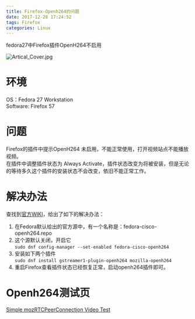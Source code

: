 ```yaml
---
title: Firefox-Openh264的问题
date: 2017-12-28 17:24:52
tags: Firefox
categories: Linux
---
```


fedora27中Firefox插件OpenH264不启用  

<!-- more-->
![Artical_Cover.jpg](https://i.loli.net/2019/09/17/gLbZKEiln2rq7yx.jpg)
# 环境
OS：Fedora 27 Workstation  
Software: Firefox 57  

# 问题
Firefox的插件中提示OpenH264 未启用，不能正常使用，打开视频站点不能播放视频。  
在插件中调整插件状态为 Always Activate，插件状态改变为将被安装，但是无论的等待多久这个插件的安装状态不会改变，依旧不能正常工作。  

# 解决办法
查找到[官方WIKI](http://fedoraproject.org/wiki/OpenH264)，给出了如下的解决办法：  
1. 在Fedora默认给出的官方源中，有一个名称是：fedora-cisco-openh264.repo
2. 这个源默认关闭，开启它  
`sudo dnf config-manager --set-enabled fedora-cisco-openh264`  
3. 安装如下两个插件  
`sudo dnf install gstreamer1-plugin-openh264 mozilla-openh264`  
4. 重启Firefox查看插件状态已经恢复正常，启动openh264插件即可。

# Openh264测试页
[Simple mozRTCPeerConnection Video Test](http://mozilla.github.io/webrtc-landing/pc_test_h264.html)
